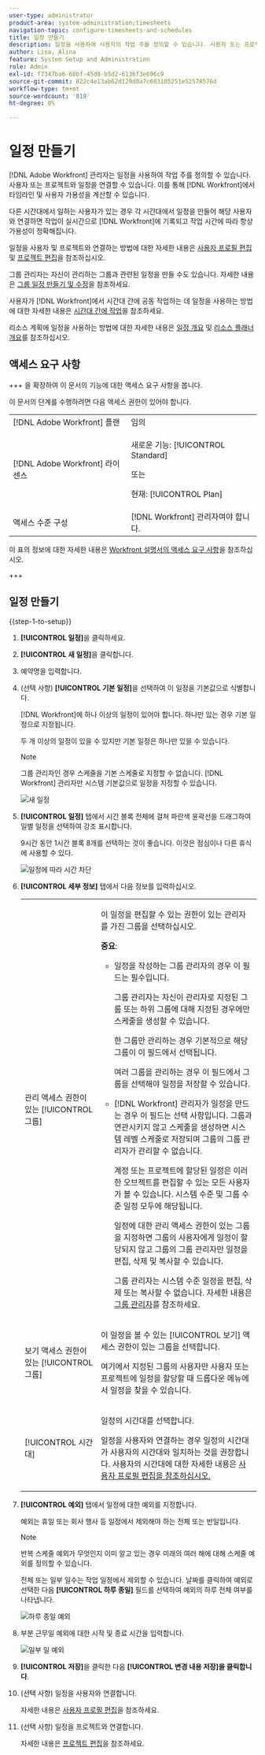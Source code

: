 ```yaml
---
user-type: administrator
product-area: system-administration;timesheets
navigation-topic: configure-timesheets-and-schedules
title: 일정 만들기
description: 일정을 사용하여 사용자의 작업 주를 정의할 수 있습니다. 사용자 또는 프로젝트와 일정을 연결할 수 있습니다. 이를 통해  [!DNL Workfront] 에서는 타임라인과 사용자 가용성을 계산할 수 있습니다.
author: Lisa, Alina
feature: System Setup and Administration
role: Admin
exl-id: f7347ba6-68bf-45d8-b5d2-6136f3e696c9
source-git-commit: 822c4e13ab62d129d0a7c603105251e52578576d
workflow-type: tm+mt
source-wordcount: '819'
ht-degree: 0%

---
```


# 일정 만들기

<!--Audited: 01/2024-->

<!--DON'T DELETE, DRAFT OR HIDE THIS ARTICLE. IT IS LINKED TO THE PRODUCT, THROUGH THE CONTEXT SENSITIVE HELP LINKS. 
Linked to Editing Users, Editing Projects, Creating and managing groups
-->

[!DNL Adobe Workfront] 관리자는 일정을 사용하여 작업 주를 정의할 수 있습니다. 사용자 또는 프로젝트와 일정을 연결할 수 있습니다. 이를 통해 [!DNL Workfront]에서 타임라인 및 사용자 가용성을 계산할 수 있습니다.

다른 시간대에서 일하는 사용자가 있는 경우 각 시간대에서 일정을 만들어 해당 사용자와 연결하면 작업이 실시간으로 [!DNL Workfront]에 기록되고 작업 시간에 따라 항상 가용성이 정확해집니다.

일정을 사용자 및 프로젝트와 연결하는 방법에 대한 자세한 내용은 [사용자 프로필 편집](../../../administration-and-setup/add-users/create-and-manage-users/edit-a-users-profile.md) 및 [프로젝트 편집](../../../manage-work/projects/manage-projects/edit-projects.md)을 참조하십시오.

그룹 관리자는 자신이 관리하는 그룹과 관련된 일정을 만들 수도 있습니다. 자세한 내용은 [그룹 일정 만들기 및 수정](../../../administration-and-setup/manage-groups/work-with-group-objects/create-and-modify-a-groups-schedules.md)을 참조하세요.

사용자가 [!DNL Workfront]에서 시간대 간에 공동 작업하는 데 일정을 사용하는 방법에 대한 자세한 내용은 [시간대 간에 작업](../../../workfront-basics/tips-tricks-and-troubleshooting/working-across-timezones.md)을 참조하세요.

리소스 계획에 일정을 사용하는 방법에 대한 자세한 내용은 [일정 개요](/help/quicksilver/administration-and-setup/set-up-workfront/configure-timesheets-schedules/schedules-overview.md) 및 [리소스 플래너 개요](/help/quicksilver/resource-mgmt/resource-planning/get-started-resource-planner.md)를 참조하십시오.

## 액세스 요구 사항

+++ 을 확장하여 이 문서의 기능에 대한 액세스 요구 사항을 봅니다.

이 문서의 단계를 수행하려면 다음 액세스 권한이 있어야 합니다.

<table style="table-layout:auto"> 
 <col> 
 <col> 
 <tbody> 
  <tr> 
   <td role="rowheader">[!DNL Adobe Workfront] 플랜</td> 
   <td>임의</td> 
  </tr> 
  <tr> 
   <td role="rowheader">[!DNL Adobe Workfront] 라이센스</td> 
   <td><p>새로운 기능: [!UICONTROL Standard]</p>
       <p>또는</p>
       <p>현재: [!UICONTROL Plan]</p></td>
  </tr> 
  <tr> 
   <td role="rowheader">액세스 수준 구성</td> 
   <td>[!DNL Workfront] 관리자여야 합니다. </td> 
  </tr> 
 </tbody> 
</table>

이 표의 정보에 대한 자세한 내용은 [Workfront 설명서의 액세스 요구 사항](/help/quicksilver/administration-and-setup/add-users/access-levels-and-object-permissions/access-level-requirements-in-documentation.md)을 참조하십시오.

+++

## 일정 만들기

{{step-1-to-setup}}

1. **[!UICONTROL 일정]**&#x200B;을 클릭하세요.
1. **[!UICONTROL 새 일정]**&#x200B;을 클릭합니다.
1. 예약명을 입력합니다.
1. (선택 사항) **[!UICONTROL 기본 일정]**&#x200B;을 선택하여 이 일정을 기본값으로 식별합니다.

   [!DNL Workfront]에 하나 이상의 일정이 있어야 합니다. 하나만 있는 경우 기본 일정으로 지정됩니다.

   두 개 이상의 일정이 있을 수 있지만 기본 일정은 하나만 있을 수 있습니다.

   >[!NOTE]
   >
   >그룹 관리자인 경우 스케줄을 기본 스케줄로 지정할 수 없습니다. [!DNL Workfront] 관리자만 시스템 기본값으로 일정을 지정할 수 있습니다.

   ![새 일정](assets/new-schedule.png)

1. **[!UICONTROL 일정]** 탭에서 시간 블록 전체에 걸쳐 파란색 윤곽선을 드래그하여 일별 일정을 선택하여 강조 표시합니다.

   9시간 동안 1시간 블록 8개를 선택하는 것이 좋습니다. 이것은 점심이나 다른 휴식에 사용할 수 있다.

   ![일정에 따라 시간 차단](assets/new-schedule-with-exceptions.png)

1. **[!UICONTROL 세부 정보]** 탭에서 다음 정보를 입력하십시오.

   <table style="table-layout:auto">
    <tr>
     <td>관리 액세스 권한이 있는 [!UICONTROL 그룹]</td>
     <td><p>이 일정을 편집할 수 있는 권한이 있는 관리자를 가진 그룹을 선택하십시오.</p>
     <p><b>중요</b>:</p>
      <ul>
       <li>
       <p>일정을 작성하는 그룹 관리자의 경우 이 필드는 필수입니다.</p>
       <p>그룹 관리자는 자신이 관리자로 지정된 그룹 또는 하위 그룹에 대해 지정된 경우에만 스케줄을 생성할 수 있습니다.</p>
       <p>한 그룹만 관리하는 경우 기본적으로 해당 그룹이 이 필드에서 선택됩니다.</p>
       <p>여러 그룹을 관리하는 경우 이 필드에서 그룹을 선택해야 일정을 저장할 수 있습니다.</p></li>
       <li>[!DNL Workfront] 관리자가 일정을 만드는 경우 이 필드는 선택 사항입니다. 그룹과 연관시키지 않고 스케줄을 생성하면 시스템 레벨 스케줄로 저장되며 그룹의 그룹 관리자가 관리할 수 없습니다.
       <p>계정 또는 프로젝트에 할당된 일정은 이러한 오브젝트를 편집할 수 있는 모든 사용자가 볼 수 있습니다. 시스템 수준 및 그룹 수준 일정 모두에 해당됩니다.</p>
       </li>
       <p>일정에 대한 관리 액세스 권한이 있는 그룹을 지정하면 그룹의 사용자에게 일정이 할당되지 않고 그룹의 그룹 관리자만 일정을 편집, 삭제 및 복사할 수 있습니다.</p>
       <p>그룹 관리자는 시스템 수준 일정을 편집, 삭제 또는 복사할 수 없습니다. 자세한 내용은 <a href="../../../administration-and-setup/manage-groups/group-roles/group-administrators.md" class="MCXref xref">그룹 관리자</a>를 참조하세요.
     </td>
    </tr>
    <tr>
     <td>보기 액세스 권한이 있는 [!UICONTROL 그룹]</td>
     <td><p>이 일정을 볼 수 있는 [!UICONTROL 보기] 액세스 권한이 있는 그룹을 선택합니다.</p>
     <p>여기에서 지정된 그룹의 사용자만 사용자 또는 프로젝트에 일정을 할당할 때 드롭다운 메뉴에서 일정을 찾을 수 있습니다.</p></tr>
    <tr>
     <td>[!UICONTROL 시간대]</td>
     <td><p>일정의 시간대를 선택합니다.</p>
     <p>일정을 사용자와 연결하는 경우 일정의 시간대가 사용자의 시간대와 일치하는 것을 권장합니다. 사용자의 시간대에 대한 자세한 내용은 <a href="../../../administration-and-setup/add-users/create-and-manage-users/edit-a-users-profile.md" class="MCXref xref">사용자 프로필 편집을 참조하십시오.
     </td>
    </tr>
   </table>


1. **[!UICONTROL 예외]** 탭에서 일정에 대한 예외를 지정합니다.

   예외는 휴일 또는 회사 행사 등 일정에서 제외해야 하는 전체 또는 반일입니다.

   >[!NOTE]
   >
   >반복 스케줄 예외가 무엇인지 이미 알고 있는 경우 미래의 여러 해에 대해 스케줄 예외를 정의할 수 있습니다.

   전체 또는 일부 일수는 작업 일정에서 제외할 수 있습니다. 날짜를 클릭하여 예외로 선택한 다음 **[!UICONTROL 하루 종일]** 필드를 선택하여 예외의 하루 전체 여부를 나타냅니다.

   ![하루 종일 예외](assets/schedule-adding-an-all-day-exception.png)

1. 부분 근무일 예외에 대한 시작 및 종료 시간을 입력합니다.

   ![일부 일 예외](assets/partial-day-exception-on-schedules.png)

1. **[!UICONTROL 저장]**&#x200B;을 클릭한 다음 **[!UICONTROL 변경 내용 저장]을 클릭합니다**.

1. (선택 사항) 일정을 사용자와 연결합니다.

   자세한 내용은 [사용자 프로필 편집](../../../administration-and-setup/add-users/create-and-manage-users/edit-a-users-profile.md)을 참조하세요.

1. (선택 사항) 일정을 프로젝트와 연결합니다.

   자세한 내용은 [프로젝트 편집](../../../manage-work/projects/manage-projects/edit-projects.md)을 참조하세요.
